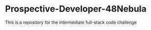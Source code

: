 # Prospective-Developer-48Nebula
This is a repository for the intermediate full-stack code challenge 
